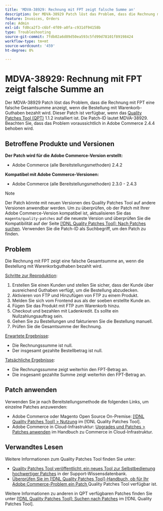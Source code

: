 ```yaml
---
title: 'MDVA-38929: Rechnung mit FPT zeigt falsche Summe an'
description: Der MDVA-38929 Patch löst das Problem, dass die Rechnung mit FPT eine falsche Gesamtsumme anzeigt, wenn die Bestellung mit Warenkorb-Guthaben bezahlt wird. Dieser Patch ist verfügbar, wenn das [Quality Patches Tool (QPT)](https://experienceleague.adobe.com/de/docs/commerce-operations/tools/quality-patches-tool/quality-patches-tool-to-self-serve-quality-patches) 1.1.2 installiert ist. Die Patch-ID lautet MDVA-38929. Beachten Sie, dass das Problem voraussichtlich in Adobe Commerce 2.4.4 behoben wird.
feature: Invoices, Orders
role: Admin
exl-id: fd0ca2f3-c6bf-4f09-a0fa-c931df94158b
type: Troubleshooting
source-git-commit: 7fdb02a6d89d50ea593c5fd99d78101f89198424
workflow-type: tm+mt
source-wordcount: '459'
ht-degree: 0%

---
```


# MDVA-38929: Rechnung mit FPT zeigt falsche Summe an

Der MDVA-38929 Patch löst das Problem, dass die Rechnung mit FPT eine falsche Gesamtsumme anzeigt, wenn die Bestellung mit Warenkorb-Guthaben bezahlt wird. Dieser Patch ist verfügbar, wenn das [Quality Patches Tool (QPT)](https://experienceleague.adobe.com/de/docs/commerce-operations/tools/quality-patches-tool/quality-patches-tool-to-self-serve-quality-patches) 1.1.2 installiert ist. Die Patch-ID lautet MDVA-38929. Beachten Sie, dass das Problem voraussichtlich in Adobe Commerce 2.4.4 behoben wird.

## Betroffene Produkte und Versionen

**Der Patch wird für die Adobe Commerce-Version erstellt:**

* Adobe Commerce (alle Bereitstellungsmethoden) 2.4.2

**Kompatibel mit Adobe Commerce-Versionen:**

* Adobe Commerce (alle Bereitstellungsmethoden) 2.3.0 - 2.4.3

>[!NOTE]
>
>Der Patch könnte mit neuen Versionen des Quality Patches Tool auf andere Versionen anwendbar werden. Um zu überprüfen, ob der Patch mit Ihrer Adobe Commerce-Version kompatibel ist, aktualisieren Sie das `magento/quality-patches` auf die neueste Version und überprüfen Sie die Kompatibilität auf der Seite [[!DNL Quality Patches Tool]: Nach Patches suchen](https://experienceleague.adobe.com/de/docs/commerce-operations/tools/quality-patches-tool/quality-patches-tool-to-self-serve-quality-patches). Verwenden Sie die Patch-ID als Suchbegriff, um den Patch zu finden.

## Problem

Die Rechnung mit FPT zeigt eine falsche Gesamtsumme an, wenn die Bestellung mit Warenkorbguthaben bezahlt wird.

<u>Schritte zur Reproduktion</u>:

1. Erstellen Sie einen Kunden und stellen Sie sicher, dass der Kunde über ausreichend Guthaben verfügt, um die Bestellung abzudecken.
1. Aktivieren von FTP und Hinzufügen von FTP zu einem Produkt.
1. Melden Sie sich vom Frontend aus als der soeben erstellte Kunde an.
1. Fügen Sie das Produkt mit FTP zum Warenkorb hinzu.
1. Checkout und bezahlen mit Ladenkredit. Es sollte ein Nullzahlungsauftrag sein.
1. Gehen Sie zu Bestellungen und fakturieren Sie die Bestellung manuell.
1. Prüfen Sie die Gesamtsumme der Rechnung.

<u>Erwartete Ergebnisse</u>:

* Die Rechnungssumme ist null.
* Der insgesamt gezahlte Bestellbetrag ist null.

<u>Tatsächliche Ergebnisse</u>:

* Die Rechnungssumme zeigt weiterhin den FPT-Betrag an.
* Die insgesamt gezahlte Summe zeigt weiterhin den FPT-Betrag an.

## Patch anwenden

Verwenden Sie je nach Bereitstellungsmethode die folgenden Links, um einzelne Patches anzuwenden:

* Adobe Commerce oder Magento Open Source On-Premise: [[!DNL Quality Patches Tool] > Nutzung](/help/tools/quality-patches-tool/usage.md) im [!DNL Quality Patches Tool].
* Adobe Commerce in Cloud-Infrastruktur: [Upgrades und Patches > Patches anwenden](https://experienceleague.adobe.com/docs/commerce-cloud-service/user-guide/develop/upgrade/apply-patches.html?lang=de) im Handbuch zu Commerce in Cloud-Infrastruktur.

## Verwandtes Lesen

Weitere Informationen zum Quality Patches Tool finden Sie unter:

* [Quality Patches Tool veröffentlicht: ein neues Tool zur Selbstbedienung hochwertiger Patches](https://experienceleague.adobe.com/de/docs/commerce-operations/tools/quality-patches-tool/quality-patches-tool-to-self-serve-quality-patches) in der Support-Wissensdatenbank.
* [Überprüfen Sie im [!DNL Quality Patches Tool]-Handbuch, ob für Ihr Adobe Commerce-Problem ein Patch ](/help/tools/quality-patches-tool/patches-available-in-qpt/check-patch-for-magento-issue-with-magento-quality-patches.md) Quality Patches Tool verfügbar ist.

Weitere Informationen zu anderen in QPT verfügbaren Patches finden Sie unter [[!DNL Quality Patches Tool]: Suchen nach Patches](https://experienceleague.adobe.com/tools/commerce-quality-patches/index.html?lang=de) im [!DNL Quality Patches Tool].

